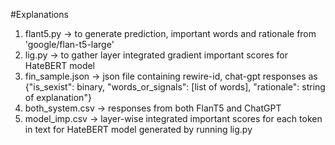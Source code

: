#Explanations

1. flant5.py -> to generate prediction, important words and rationale from 'google/flan-t5-large' 
2. lig.py -> to gather layer integrated gradient important scores for HateBERT model
3. fin_sample.json -> json file containing rewire-id, chat-gpt responses as {"is_sexist": binary, "words_or_signals": [list of words], "rationale": string of explanation"}
4. both_system.csv -> responses from both FlanT5 and ChatGPT
5. model_imp.csv -> layer-wise integrated important scores for each token in text for HateBERT model generated by running lig.py

